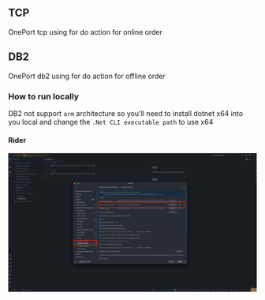 ## TCP
OnePort tcp using for do action for online order

## DB2
OnePort db2 using for do action for offline order

### How to run locally
DB2 not support `arm` architecture so you'll need to install dotnet x64 into you local and change the
`.Net CLI executable path` to use x64

#### Rider
![rider-settings.png](docs/rider-settings.png)
